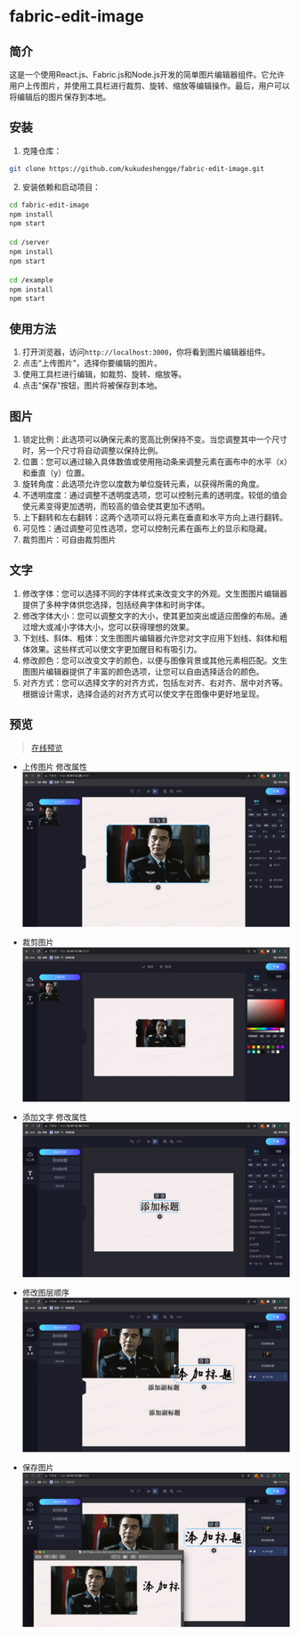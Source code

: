 # fabric-edit-image

## 简介

这是一个使用React.js、Fabric.js和Node.js开发的简单图片编辑器组件。它允许用户上传图片，并使用工具栏进行裁剪、旋转、缩放等编辑操作。最后，用户可以将编辑后的图片保存到本地。

## 安装

1. 克隆仓库：

```bash
git clone https://github.com/kukudeshengge/fabric-edit-image.git
```

2. 安装依赖和启动项目：

```bash
cd fabric-edit-image
npm install
npm start

cd /server
npm install
npm start

cd /example
npm install
npm start
```

## 使用方法

1. 打开浏览器，访问`http://localhost:3000`，你将看到图片编辑器组件。
2. 点击“上传图片”，选择你要编辑的图片。
3. 使用工具栏进行编辑，如裁剪、旋转、缩放等。
4. 点击“保存”按钮，图片将被保存到本地。

## 图片
1.	锁定比例：此选项可以确保元素的宽高比例保持不变。当您调整其中一个尺寸时，另一个尺寸将自动调整以保持比例。
2. 位置：您可以通过输入具体数值或使用拖动条来调整元素在画布中的水平（x）和垂直（y）位置。
3. 旋转角度：此选项允许您以度数为单位旋转元素，以获得所需的角度。
4. 不透明度度：通过调整不透明度选项，您可以控制元素的透明度。较低的值会使元素变得更加透明，而较高的值会使其更加不透明。
5. 上下翻转和左右翻转：这两个选项可以将元素在垂直和水平方向上进行翻转。
6. 可见性：通过调整可见性选项，您可以控制元素在画布上的显示和隐藏。
7. 裁剪图片：可自由裁剪图片

## 文字
1.	修改字体：您可以选择不同的字体样式来改变文字的外观。文生图图片编辑器提供了多种字体供您选择，包括经典字体和时尚字体。
2.	修改字体大小：您可以调整文字的大小，使其更加突出或适应图像的布局。通过增大或减小字体大小，您可以获得理想的效果。
3.	下划线、斜体、粗体：文生图图片编辑器允许您对文字应用下划线、斜体和粗体效果。这些样式可以使文字更加醒目和有吸引力。
4.	修改颜色：您可以改变文字的颜色，以便与图像背景或其他元素相匹配。文生图图片编辑器提供了丰富的颜色选项，让您可以自由选择适合的颜色。
5.	对齐方式：您可以选择文字的对齐方式，包括左对齐、右对齐、居中对齐等。根据设计需求，选择合适的对齐方式可以使文字在图像中更好地呈现。

## 预览
> [在线预览](http://8.141.12.38:5858/)

* 上传图片 修改属性
![img.png](./demo/1.png)

* 裁剪图片
![img.png](./demo/2.png)

* 添加文字 修改属性
![img.png](./demo/3.png)

* 修改图层顺序
![img.png](./demo/4.png)

* 保存图片
![img.png](./demo/5.png)
